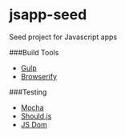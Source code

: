 jsapp-seed
==========

Seed project for Javascript apps

###Build Tools
* [Gulp](https://github.com/gulpjs/gulp)
* [Browserify](https://github.com/substack/node-browserify)

###Testing
* [Mocha](https://github.com/visionmedia/mocha)
* [Should.js](https://github.com/visionmedia/should.js/)
* [JS Dom](https://github.com/tmpvar/jsdom)
